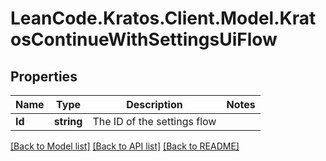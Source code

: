 # LeanCode.Kratos.Client.Model.KratosContinueWithSettingsUiFlow

## Properties

Name | Type | Description | Notes
------------ | ------------- | ------------- | -------------
**Id** | **string** | The ID of the settings flow | 

[[Back to Model list]](../../README.md#documentation-for-models) [[Back to API list]](../../README.md#documentation-for-api-endpoints) [[Back to README]](../../README.md)

